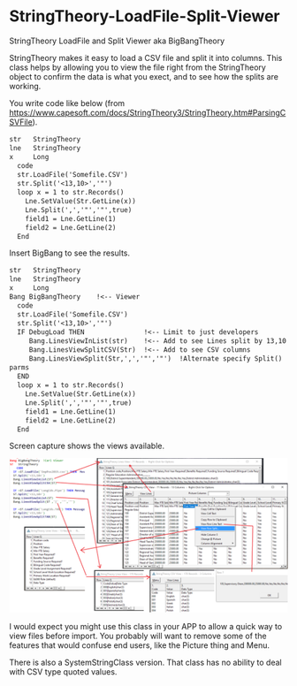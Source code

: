 # StringTheory-LoadFile-Split-Viewer
 StringTheory LoadFile and Split Viewer aka BigBangTheory

StringTheory makes it easy to load a CSV file and split it into columns. 
This class helps by allowing you to view the file right from the StringTheory object to confirm the data is what you exect, and to see how the splits are working.

You write code like below (from https://www.capesoft.com/docs/StringTheory3/StringTheory.htm#ParsingCSVFile).
```Clarion
str   StringTheory
lne   StringTheory
x     Long
  code
  str.LoadFile('Somefile.CSV')
  str.Split('<13,10>','"')
  loop x = 1 to str.Records()
    Lne.SetValue(Str.GetLine(x))
    Lne.Split(',','"','"',true)
    field1 = Lne.GetLine(1)
    field2 = Lne.GetLine(2)
  End
```

Insert BigBang to see the results.

```Clarion
str   StringTheory
lne   StringTheory
x     Long
Bang BigBangTheory    !<-- Viewer
  code
  str.LoadFile('Somefile.CSV')
  str.Split('<13,10>','"')
  IF DebugLoad THEN               !<-- Limit to just developers
     Bang.LinesViewInList(str)    !<-- Add to see Lines split by 13,10
     Bang.LinesViewSplitCSV(Str)  !<-- Add to see CSV columns
     Bang.LinesViewSplit(Str,',','"','"')  !Alternate specify Split() parms
  END
  loop x = 1 to str.Records()
    Lne.SetValue(Str.GetLine(x))
    Lne.Split(',','"','"',true)
    field1 = Lne.GetLine(1)
    field2 = Lne.GetLine(2)
  End
```

Screen capture shows the views available. 

![BigBangCapture](screenshotbang1.png)

I would expect you might use this class in your APP to allow a quick way to view files before import. You probably will want to remove some of the features that would confuse end users, like the Picture thing and Menu.

There is also a SystemStringClass version. That class has no ability to deal with CSV type quoted values.

